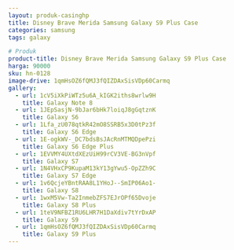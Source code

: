 ```yaml
---
layout: produk-casinghp
title: Disney Brave Merida Samsung Galaxy S9 Plus Case
categories: samsung
tags: galaxy

# Produk
product-title: Disney Brave Merida Samsung Galaxy S9 Plus Case
harga: 90000
sku: hn-0128
image-drive: 1qmHsOZ6fQMJ3fQIZDAxSisVDp60Carmq
gallery:
  - url: 1cV5iXkPiWTz5u6A_kIGK2iths8wrlw9H
    title: Galaxy Note 8
  - url: 1JEpSasjN-9bJar6bHk7loiqJ8gGqtznK
    title: Galaxy S6
  - url: 1Lfa_zU078qtkR42mO8SSRB5x3D0tPz3f
    title: Galaxy S6 Edge
  - url: 1E-ogkWV-_DC7bdsBsJAcRnMTMQDpePzi
    title: Galaxy S6 Edge Plus
  - url: 1EVVMY4UXtdXEzUiH99rCV3VE-BG3nVpf
    title: Galaxy S7
  - url: 1N4VHxCP9KupaM13kY13gYwu5-OpZZh9C
    title: Galaxy S7 Edge
  - url: 1v6QcjeYBntRAA8L1YHoJ--SmIP06Ao1-
    title: Galaxy S8
  - url: 1wxM5Vw-Ta2InmebZFS7EJrOPf65Dvoje
    title: Galaxy S8 Plus
  - url: 1teV9NFBZ1RU6LHR7H1DaXdiv7tYrDxAP
    title: Galaxy S9
  - url: 1qmHsOZ6fQMJ3fQIZDAxSisVDp60Carmq
    title: Galaxy S9 Plus
---
```

